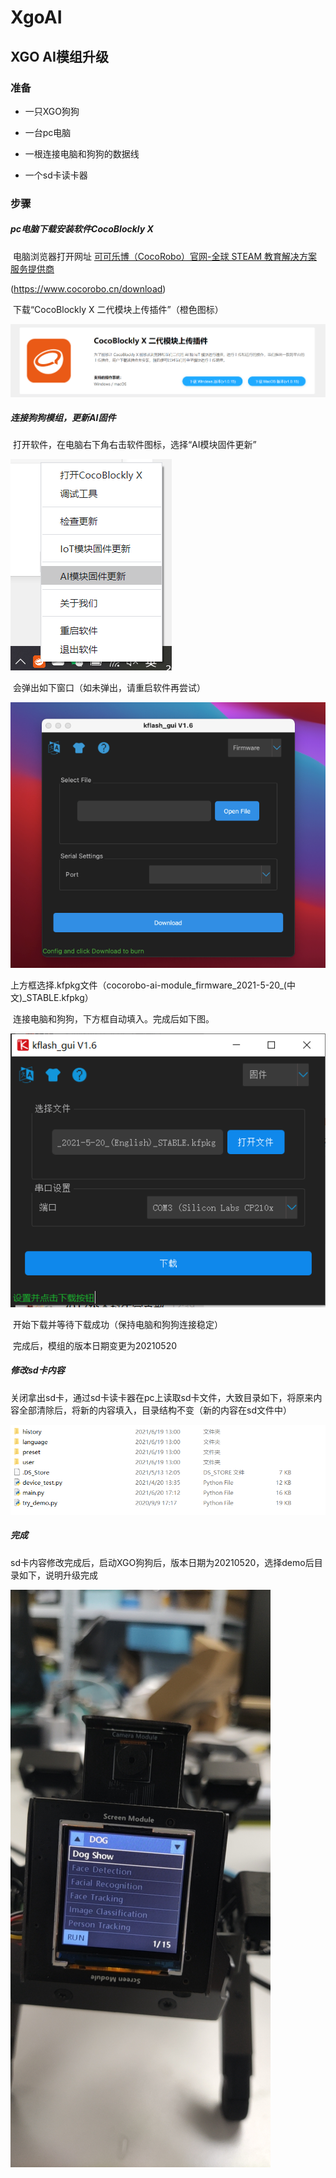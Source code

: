 # XgoAI

## XGO AI模组升级

### 准备

- 一只XGO狗狗

- 一台pc电脑

- 一根连接电脑和狗狗的数据线

- 一个sd卡读卡器

  

### 步骤

##### pc电脑下载安装软件CocoBlockly X

​	电脑浏览器打开网址 [可可乐博（CocoRobo）官网-全球 STEAM 教育解决方案服务提供商](https://www.cocorobo.cn/download)

(https://www.cocorobo.cn/download)

​	下载“CocoBlockly X 二代模块上传插件”（橙色图标）

![DownloadCoco](readmeImages\DownloadCoco.png)



##### 连接狗狗模组，更新AI固件

​	打开软件，在电脑右下角右击软件图标，选择“AI模块固件更新”

![AIBlocklyUpdate](readmeImages\AIBlocklyUpdate.png)

​	会弹出如下窗口（如未弹出，请重启软件再尝试）

<img src="readmeImages\KflashGui.png" alt="KflashGui" style="zoom:80%;" />

​	上方框选择.kfpkg文件（cocorobo-ai-module_firmware_2021-5-20_(中文)_STABLE.kfpkg）

​	连接电脑和狗狗，下方框自动填入。完成后如下图。

![ChooseKfpkg](readmeImages\ChooseKfpkg.png)

​	开始下载并等待下载成功（保持电脑和狗狗连接稳定）

​	完成后，模组的版本日期变更为20210520



##### 修改sd卡内容

​	关闭拿出sd卡，通过sd卡读卡器在pc上读取sd卡文件，大致目录如下，将原来内容全部清除后，将新的内容填入，目录结构不变（新的内容在sd文件中）

![SdCodes](readmeImages\SdCodes.png)



##### 完成

​	sd卡内容修改完成后，启动XGO狗狗后，版本日期为20210520，选择demo后目录如下，说明升级完成

![DemoCodes](readmeImages\DemoCodes.png)


